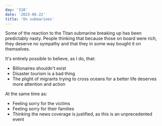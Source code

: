 ```yaml
---
day: '310'
date: '2023-06-22'
title: 'On submarines'
---
```


Some of the reaction to the Titan submarine breaking up has been predictably nasty. People thinking that because those on board were rich, they deserve no sympathy and that they in some way bought it on themselves.

It's entirely possible to believe, as I do, that:

- Billionaires shouldn't exist
- Disaster tourism is a bad thing
- The plight of migrants trying to cross oceans for a better life deserves more attention and action

At the same time as:

- Feeling sorry for the victims
- Feeling sorry for their families
- Thinking the news coverage is justified, as this is an unprecedented event
